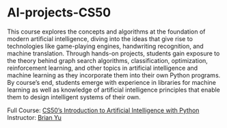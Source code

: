 # AI-projects-CS50

This course explores the concepts and algorithms at the foundation of modern artificial intelligence, 
diving into the ideas that give rise to technologies like game-playing engines, handwriting recognition, and machine translation. 
Through hands-on projects, students gain exposure to the theory behind graph search algorithms, classification, optimization, 
reinforcement learning, and other topics in artificial intelligence and machine learning as they incorporate them into their own Python programs. 
By course’s end, students emerge with experience in libraries for machine learning as well as knowledge of artificial intelligence principles 
that enable them to design intelligent systems of their own.

Full Course: [CS50’s Introduction to Artificial Intelligence with Python](https://cs50.harvard.edu/ai/2020/)\
Instructor: [Brian Yu](https://brianyu.me/)
